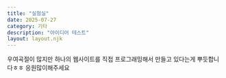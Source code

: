 ```yaml
---
title: "실험실"
date: 2025-07-27
category: 기타
description: "아이디어 테스트"
layout: layout.njk  
---
```

우여곡절이 많지만 하나의 웹사이트를 직접 프로그래밍해서 만들고 있다는게 뿌듯합니다ㅎㅎ
응원많이해주세요